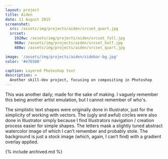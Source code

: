 ```yaml
---
layout: project
title: Aiden
date: 11 August 2015
screenshot:
  src: /assets/img/projects/aiden/srcset_quart.jpg
  srcset:
    1920w: /assets/img/projects/aiden/srcset_full.jpg
    960w: /assets/img/projects/aiden/srcset_half.jpg
    480w: /assets/img/projects/aiden/srcset_quart.jpg

image: '/assets/img/projects/aiden/sidebar-bg.jpg'
color: '#e76500'

caption: Layered Photoshop text
description: >
  Another skill-dev project, focusing on compositing in Photoshop
---
```


This was another daily; made for the sake of making. I vaguely remember this being another artist emulation, but I cannot remember of who's.

The simplistic text shapes were originally done in Illustrator, just for the simplicity of working with vectors. The (ugly and awful) circles were also done in Illustrator simply because I find Illustrators navigation / creation process easier for simple shapes. The letters mask a slightly tuned abstract watercolor image of which I can’t remember and probably stole. The background is just a stock image (which, again, I can’t find) with a gradient overlay applied.

{% include archived.md %}
